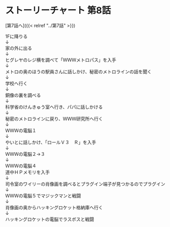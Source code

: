 # ストーリーチャート 第8話
[第7話へ]({{< relref "../第7話" >}})

1Fに降りる<br />
↓<br />
家の外に出る<br />
↓<br />
ヒグレヤのレジ横を調べて「ＷＷＷメトロパス」を入手<br />
↓<br />
メトロの奥のほうの駅員さんに話しかけ、秘密のメトロラインの話を聞く<br />
↓<br />
学校へ行く<br />
↓<br />
銅像の裏を調べる<br />
↓<br />
科学省のけんきゅう室へ行き、パパに話しかける<br />
↓<br />
秘密のメトロラインに戻り、ＷＷＷ研究所へ行く<br />
↓<br />
ＷＷＷの電脳１<br />
↓<br />
やいとに話しかけ、「ロールＶ３　Ｒ」を入手<br />
↓<br />
ＷＷＷの電脳２→３<br />
↓<br />
ＷＷＷの電脳４<br />
道中ＨＰメモリを入手<br />
↓<br />
司令室のワイリーの肖像画を調べるとプラグイン端子が見つかるのでプラグイン<br />
↓<br />
ＷＷＷの電脳５でマジックマンと戦闘<br />
↓<br />
肖像画の奥からハッキングロケット格納庫へ行く<br />
↓<br />
ハッキングロケットの電脳でラスボスと戦闘